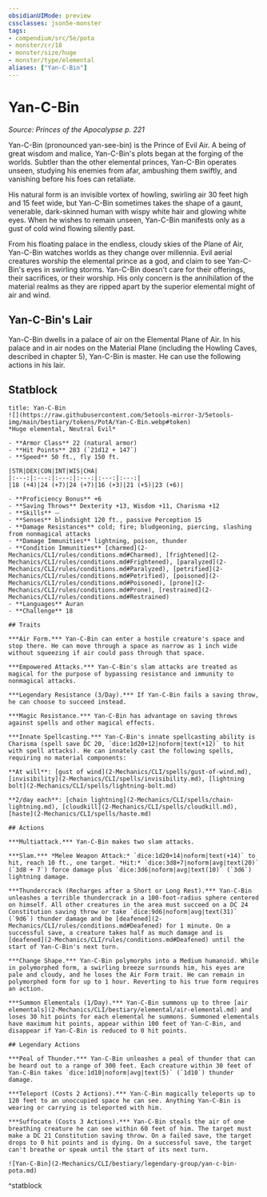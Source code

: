 ```yaml
---
obsidianUIMode: preview
cssclasses: json5e-monster
tags:
- compendium/src/5e/pota
- monster/cr/18
- monster/size/huge
- monster/type/elemental
aliases: ["Yan-C-Bin"]
---
```

# Yan-C-Bin
*Source: Princes of the Apocalypse p. 221*  

Yan-C-Bin (pronounced yan-see-bin) is the Prince of Evil Air. A being of great wisdom and malice, Yan-C-Bin's plots began at the forging of the worlds. Subtler than the other elemental princes, Yan-C-Bin operates unseen, studying his enemies from afar, ambushing them swiftly, and vanishing before his foes can retaliate.

His natural form is an invisible vortex of howling, swirling air 30 feet high and 15 feet wide, but Yan-C-Bin sometimes takes the shape of a gaunt, venerable, dark-skinned human with wispy white hair and glowing white eyes. When he wishes to remain unseen, Yan-C-Bin manifests only as a gust of cold wind flowing silently past.

From his floating palace in the endless, cloudy skies of the Plane of Air, Yan-C-Bin watches worlds as they change over millennia. Evil aerial creatures worship the elemental prince as a god, and claim to see Yan-C-Bin's eyes in swirling storms. Yan-C-Bin doesn't care for their offerings, their sacrifices, or their worship. His only concern is the annihilation of the material realms as they are ripped apart by the superior elemental might of air and wind.

## Yan-C-Bin's Lair

Yan-C-Bin dwells in a palace of air on the Elemental Plane of Air. In his palace and in air nodes on the Material Plane (including the Howling Caves, described in chapter 5), Yan-C-Bin is master. He can use the following actions in his lair.

## Statblock

```ad-statblock
title: Yan-C-Bin
![](https://raw.githubusercontent.com/5etools-mirror-3/5etools-img/main/bestiary/tokens/PotA/Yan-C-Bin.webp#token)
*Huge elemental, Neutral Evil*

- **Armor Class** 22 (natural armor)
- **Hit Points** 283 (`21d12 + 147`)
- **Speed** 50 ft., fly 150 ft.

|STR|DEX|CON|INT|WIS|CHA|
|:---:|:---:|:---:|:---:|:---:|:---:|
|18 (+4)|24 (+7)|24 (+7)|16 (+3)|21 (+5)|23 (+6)|

- **Proficiency Bonus** +6
- **Saving Throws** Dexterity +13, Wisdom +11, Charisma +12
- **Skills** ⏤
- **Senses** blindsight 120 ft., passive Perception 15
- **Damage Resistances** cold; fire; bludgeoning, piercing, slashing from nonmagical attacks
- **Damage Immunities** lightning, poison, thunder
- **Condition Immunities** [charmed](2-Mechanics/CLI/rules/conditions.md#Charmed), [frightened](2-Mechanics/CLI/rules/conditions.md#Frightened), [paralyzed](2-Mechanics/CLI/rules/conditions.md#Paralyzed), [petrified](2-Mechanics/CLI/rules/conditions.md#Petrified), [poisoned](2-Mechanics/CLI/rules/conditions.md#Poisoned), [prone](2-Mechanics/CLI/rules/conditions.md#Prone), [restrained](2-Mechanics/CLI/rules/conditions.md#Restrained)
- **Languages** Auran
- **Challenge** 18

## Traits

***Air Form.*** Yan-C-Bin can enter a hostile creature's space and stop there. He can move through a space as narrow as 1 inch wide without squeezing if air could pass through that space.

***Empowered Attacks.*** Yan-C-Bin's slam attacks are treated as magical for the purpose of bypassing resistance and immunity to nonmagical attacks.

***Legendary Resistance (3/Day).*** If Yan-C-Bin fails a saving throw, he can choose to succeed instead.

***Magic Resistance.*** Yan-C-Bin has advantage on saving throws against spells and other magical effects.

***Innate Spellcasting.*** Yan-C-Bin's innate spellcasting ability is Charisma (spell save DC 20, `dice:1d20+12|noform|text(+12)` to hit with spell attacks). He can innately cast the following spells, requiring no material components:

**At will**: [gust of wind](2-Mechanics/CLI/spells/gust-of-wind.md), [invisibility](2-Mechanics/CLI/spells/invisibility.md), [lightning bolt](2-Mechanics/CLI/spells/lightning-bolt.md)

**2/day each**: [chain lightning](2-Mechanics/CLI/spells/chain-lightning.md), [cloudkill](2-Mechanics/CLI/spells/cloudkill.md), [haste](2-Mechanics/CLI/spells/haste.md)

## Actions

***Multiattack.*** Yan-C-Bin makes two slam attacks.

***Slam.*** *Melee Weapon Attack:* `dice:1d20+14|noform|text(+14)` to hit, reach 10 ft., one target. *Hit:* `dice:3d8+7|noform|avg|text(20)` (`3d8 + 7`) force damage plus `dice:3d6|noform|avg|text(10)` (`3d6`) lightning damage.

***Thundercrack (Recharges after a Short or Long Rest).*** Yan-C-Bin unleashes a terrible thundercrack in a 100-foot-radius sphere centered on himself. All other creatures in the area must succeed on a DC 24 Constitution saving throw or take `dice:9d6|noform|avg|text(31)` (`9d6`) thunder damage and be [deafened](2-Mechanics/CLI/rules/conditions.md#Deafened) for 1 minute. On a successful save, a creature takes half as much damage and is [deafened](2-Mechanics/CLI/rules/conditions.md#Deafened) until the start of Yan-C-Bin's next turn.

***Change Shape.*** Yan-C-Bin polymorphs into a Medium humanoid. While in polymorphed form, a swirling breeze surrounds him, his eyes are pale and cloudy, and he loses the Air Form trait. He can remain in polymorphed form for up to 1 hour. Reverting to his true form requires an action.

***Summon Elementals (1/Day).*** Yan-C-Bin summons up to three [air elementals](2-Mechanics/CLI/bestiary/elemental/air-elemental.md) and loses 30 hit points for each elemental he summons. Summoned elementals have maximum hit points, appear within 100 feet of Yan-C-Bin, and disappear if Yan-C-Bin is reduced to 0 hit points.

## Legendary Actions

***Peal of Thunder.*** Yan-C-Bin unleashes a peal of thunder that can be heard out to a range of 300 feet. Each creature within 30 feet of Yan-C-Bin takes `dice:1d10|noform|avg|text(5)` (`1d10`) thunder damage.

***Teleport (Costs 2 Actions).*** Yan-C-Bin magically teleports up to 120 feet to an unoccupied space he can see. Anything Yan-C-Bin is wearing or carrying is teleported with him.

***Suffocate (Costs 3 Actions).*** Yan-C-Bin steals the air of one breathing creature he can see within 60 feet of him. The target must make a DC 21 Constitution saving throw. On a failed save, the target drops to 0 hit points and is dying. On a successful save, the target can't breathe or speak until the start of its next turn.

![Yan-C-Bin](2-Mechanics/CLI/bestiary/legendary-group/yan-c-bin-pota.md)
```
^statblock